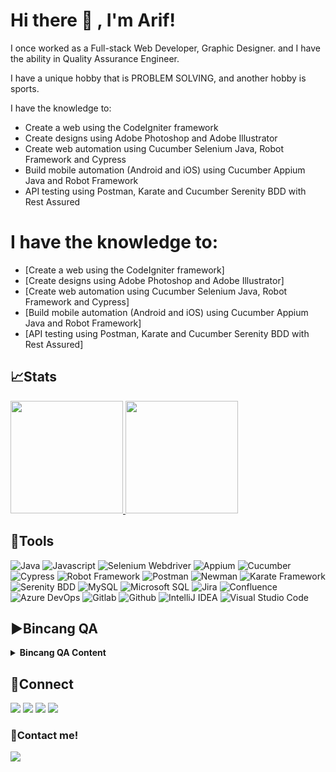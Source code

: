 <!--
**wisnuwm/wisnuwm** is a ✨ _special_ ✨ repository because its `README.md` (this file) appears on your GitHub profile.

Here are some ideas to get you started:

- 🔭 I’m currently working on ...
- 🌱 I’m currently learning ...
- 👯 I’m looking to collaborate on ...
- 🤔 I’m looking for help with ...
- 💬 Ask me about ...
- 📫 How to reach me: ...
- 😄 Pronouns: ...
- ⚡ Fun fact: ...
-->
# Hi there 👋 , I'm Arif!
I once worked as a Full-stack Web Developer, Graphic Designer. and I have the ability in Quality Assurance Engineer.

I have a unique hobby that is PROBLEM SOLVING, and another hobby is sports.

I have the knowledge to:
- Create a web using the CodeIgniter framework
- Create designs using Adobe Photoshop and Adobe Illustrator
- Create web automation using Cucumber Selenium Java, Robot Framework and Cypress
- Build mobile automation (Android and iOS) using Cucumber Appium Java and Robot Framework
- API testing using Postman, Karate and Cucumber Serenity BDD with Rest Assured

# I have the knowledge to:
<!--ts-->
   * [Create a web using the CodeIgniter framework]
   * [Create designs using Adobe Photoshop and Adobe Illustrator]
   * [Create web automation using Cucumber Selenium Java, Robot Framework and Cypress]
   * [Build mobile automation (Android and iOS) using Cucumber Appium Java and Robot Framework]
   * [API testing using Postman, Karate and Cucumber Serenity BDD with Rest Assured]
<!--te-->
 

## 📈Stats
<p align="left">
<a href="https://github.com/wisnuwm">
  <img height="180em" src="https://github-readme-stats-eight-theta.vercel.app/api?username=wisnuwm&show_icons=true&theme=algolia&include_all_commits=true&count_private=true"/>
  <img height="180em" src="https://github-readme-stats-eight-theta.vercel.app/api/top-langs/?username=wisnuwm&layout=compact&langs_count=8&theme=algolia"/>
</a>
</p>

## 🔨Tools
![Java](https://img.shields.io/badge/-java-181717?style=for-the-badge&logo=java)
![Javascript](https://img.shields.io/badge/-javascript-181717?style=for-the-badge&logo=javascript)
![Selenium Webdriver](https://img.shields.io/badge/-selenium-181717?style=for-the-badge&logo=selenium)
![Appium](https://img.shields.io/badge/-appium-181717?style=for-the-badge&logo=appium)
![Cucumber](https://img.shields.io/badge/-cucumber-181717?style=for-the-badge&logo=cucumber)
![Cypress](https://img.shields.io/badge/-cypress-181717?style=for-the-badge&logo=cypress)
![Robot Framework](https://img.shields.io/badge/-robotframework-181717?style=for-the-badge&logo=robotframework)
![Postman](https://img.shields.io/badge/-postman-181717?style=for-the-badge&logo=postman)
![Newman](https://img.shields.io/badge/-newman-181717?style=for-the-badge&logo=newman)
![Karate Framework](https://img.shields.io/badge/-karate-181717?style=for-the-badge&logo=karate)
![Serenity BDD](https://img.shields.io/badge/-serenitybdd-181717?style=for-the-badge&logo=serenitybdd)
![MySQL](https://img.shields.io/badge/-mysql-181717?style=for-the-badge&logo=mysql)
![Microsoft SQL](https://img.shields.io/badge/-mssql-181717?style=for-the-badge&logo=mssql)
![Jira](https://img.shields.io/badge/-jira-181717?style=for-the-badge&logo=jira)
![Confluence](https://img.shields.io/badge/-confluence-181717?style=for-the-badge&logo=confluence)
![Azure DevOps](https://img.shields.io/badge/-azuredevops-181717?style=for-the-badge&logo=azuredevops)
![Gitlab](https://img.shields.io/badge/-gitlab-181717?style=for-the-badge&logo=gitlab)
![Github](https://img.shields.io/badge/GitHub-100000?style=for-the-badge&logo=github&logoColor=white)
![IntelliJ IDEA](https://img.shields.io/badge/IntelliJIDEA-000000.svg?style=for-the-badge&logo=intellij-idea&logoColor=white)
![Visual Studio Code](https://img.shields.io/badge/Visual%20Studio%20Code-0078d7.svg?style=for-the-badge&logo=visual-studio-code&logoColor=white)

## ▶️Bincang QA
<details>
 <summary><strong>Bincang QA Content</strong></summary>
    
### SQA Journey Path
   * [PART 1 Pengenalan SQA](https://youtu.be/IrWbKeLGi2A)</br>
   * [PART 2 Jenis -Jenis Testing](https://youtu.be/rSaNoVtjqcE)</br>
   * [PART 3 Test Cases](https://youtu.be/GSnePKaLAHA)
   * [PART 4 Manual Web Testing](https://youtu.be/SY5vatZyVJ8)
   * [PART 5 BDD, Cucumber dan Gherkin](https://youtu.be/fqVj00ckiRg)
   * [PART 6.1 API Testing](https://youtu.be/fJxmR2N8Eqs)
   * [PART 6.2 API Testing dengan Postman](https://youtu.be/jo8CP4oarJ0)
   * [PART 6.3 API Automation dengan Karate](https://youtu.be/9zBNRlUWALs)
   * [PART 7.1 Pengenalan & Setup Cucumber Selenium Java](https://youtu.be/dTAxSbGikSk)
   * [PART 7.2 Web Automation dengan Cucumber Selenium Java](https://youtu.be/zRPyrNq9bWI)
   
### Postman
   * [PART 1 Pengenalan & Setup Postman](https://youtu.be/J9SLWV3AAz0)
   * [PART 2 Simple API Testing menggunakan Postman](https://youtu.be/k243eSg8z9g)
   * [PART 3 Pengunaan Environment](https://youtu.be/ASBcVfmbKFI)
   * [PART 4 Postman Assertions](https://youtu.be/R8ea2uqiwmk)
   * [PART 5 Pengenalan & Setup Newman](https://youtu.be/-7NiQDu7ZGk)
   * [PART 6 API Testing menggunakan Newman](https://youtu.be/C6nTVRepvYs)
   
### Tips & Trick
   * [Portofolio untuk seorang SQA](https://youtu.be/lgp9LIejOOI)
   * [Tugas seorang Junior SQA](https://youtu.be/SeDQTXIkFig)
 
</details>


## 🔗Connect
<p>
    <a href="https://www.linkedin.com/in/wisnuwm" target="blank"><img src="https://img.shields.io/badge/-linkedin-181717?style=for-the-badge&logo=linkedin" /></a>
     <a href="https://www.instagram.com/wisnumnw/" target="blank"><img src="https://img.shields.io/badge/-instagram-181717?style=for-the-badge&logo=instagram" /></a>
    <a href="https://www.youtube.com/channel/UCLsr3AZJbxy9hB4-4y9H0zA" target="blank"><img src="https://img.shields.io/badge/-youtube-181717?style=for-the-badge&logo=youtube" /></a>
<a href="https://bincangqa.tech/home/" target="blank"><img src="https://img.shields.io/badge/Website-21759B?style=for-the-badge&logo=wordpress&logoColor=white" /></a>
</p>


### 📝Contact me!
<p>
    <a href="mailto: wisnu265@gmail.com" target="blank"><img src="https://img.shields.io/badge/-gmail-181717?style=for-the-badge&logo=gmail" /></a>
</p>
